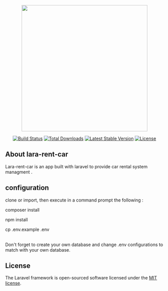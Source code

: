 <p align="center"><a href="https://laravel.com" target="_blank"><img src="https://raw.githubusercontent.com/laravel/art/master/logo-lockup/5%20SVG/2%20CMYK/1%20Full%20Color/laravel-logolockup-cmyk-red.svg" width="400"></a></p>

<p align="center">
<a href="https://travis-ci.org/laravel/framework"><img src="https://travis-ci.org/laravel/framework.svg" alt="Build Status"></a>
<a href="https://packagist.org/packages/laravel/framework"><img src="https://img.shields.io/packagist/dt/laravel/framework" alt="Total Downloads"></a>
<a href="https://packagist.org/packages/laravel/framework"><img src="https://img.shields.io/packagist/v/laravel/framework" alt="Latest Stable Version"></a>
<a href="https://packagist.org/packages/laravel/framework"><img src="https://img.shields.io/packagist/l/laravel/framework" alt="License"></a>
</p>

## About lara-rent-car
Lara-rent-car is an app built with laravel to provide car rental system managment . 


## configuration
clone or import, then execute in a command prompt the following : 
         <p align="center">
          <p>composer install</p>
          <p>npm install</p>
           <p>
      cp .env.example .env</p>
         </p>       
Don't forget to create your own database and change .env configurations to match with your own database. 


## License

The Laravel framework is open-sourced software licensed under the [MIT license](https://opensource.org/licenses/MIT).
